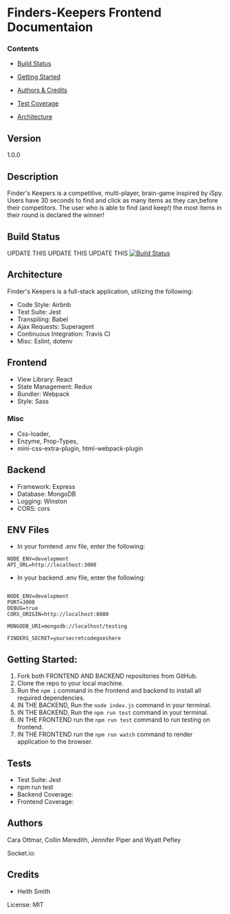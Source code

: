 # Finders-Keepers Frontend Documentaion

### Contents
* [Build Status](#Build-Status)

* [Getting Started](#getting-started)
* [Authors & Credits](#Authors)
* [Test Coverage](#Tests)
* [Architecture](#Architecture)

## Version

1.0.0

## Description

Finder's Keepers is a competitive, multi-player, brain-game inspired by iSpy. Users have 30 seconds to find and click as many items as they can,before their competitors. The user who is able to find (and keep!) the most items in their round is declared the winner!

## Build Status

UPDATE THIS UPDATE THIS UPDATE THIS
[![Build Status](https://travis-ci.org/spyosaurus/finders-keepers-frontend.svg?branch=master)](https://travis-ci.org/spyosaurus/finders-keepers-frontend)

## Architecture
Finder's Keepers is a full-stack application, utilizing the following:

- Code Style: Airbnb
- Test Suite: Jest
- Transpiling: Babel
- Ajax Requests: Superagent
- Continuous Integration: Travis CI
- Misc: Eslint, dotenv

## Frontend
- View Library: React
- State Management: Redux
- Bundler: Webpack
- Style: Sass
### Misc 
- Css-loader,
- Enzyme, Prop-Types,
- mini-css-extra-plugin, html-webpack-plugin

## Backend
- Framework: Express
- Database: MongoDB
- Logging: Winston
- CORS: cors

## ENV Files
- In your forntend .env file, enter the following:
```
NODE_ENV=development
API_URL=http://localhost:3000
```

- In your backend .env file, enter the following:
```

NODE_ENV=development
PORT=3000
DEBUG=true
CORS_ORIGIN=http://localhost:8080

MONGODB_URI=mongodb://localhost/testing

FINDERS_SECRET=yoursecretcodegoeshere
```
## Getting Started:
1. Fork both FRONTEND AND BACKEND repositories from GitHub.
2. Clone the repo to your local machine.
3. Run the ```npm i``` command in the frontend and backend to install all required dependencies.
4. IN THE BACKEND, Run the ```node index.js``` command in your terminal.
5. IN THE BACKEND, Run the ```npm run test``` command in your terminal.
6. IN THE FRONTEND run the ```npm run test``` command to run testing on frontend.
7. IN THE FRONTEND run the ```npm run watch``` command to render application to the browser. 








## Tests
- Test Suite: Jest
- npm run test
- Backend Coverage:
- Frontend Coverage:

## Authors

Cara Ottmar, Collin Meredith, Jennifer Piper and Wyatt Pefley

Socket.io:

## Credits 
- Heith Smith

License: MIT